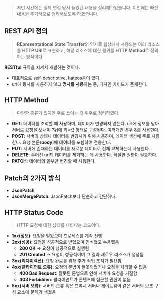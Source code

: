 <blockquote>
<p>저번 시간에는 실제 면접 당시 들었던 내용을 정리해보았습니다. 이번에는 빠진 내용을 추가적으로 정리해보도록 하겠습니다.</p>
</blockquote>
<h2 id="rest-api-정의">REST API 정의</h2>
<blockquote>
<p><strong>REpresentational State Transfer</strong>의 약자로 웹상에서 사용되는 여러 리소스를 <strong>HTTP URI</strong>로 표현하고, 해당 리소스에 대한 행위를 <strong>HTTP Method</strong>로 정의하는 방식이다.</p>
</blockquote>
<p><strong>RESTful</strong> 규약을 지켜서 개발하는 것이다.</p>
<ul>
<li>대표적으로 self-descriptive, hateos등이 있다.</li>
<li>url에 동사를 사용하지 않고 <strong>명사를 사용</strong>하는 등, 디자인 가이드가 존재한다.</li>
</ul>
<h2 id="http-method">HTTP Method</h2>
<blockquote>
<p>다양한 종류가 있지만 주로 쓰이는 것 위주로 정리하였다. </p>
</blockquote>
<ul>
<li><strong>GET</strong>: 데이터를 조회할 때 사용하며, 데이터가 변경되지 않는다. url에 정보를 담아 서버로 요청을 보내며 ?뒤에 키=값 형태로 구성된다. 여러개인 경우 &amp;를 사용한다.</li>
<li><strong>POST</strong>: 서버의 상태나 데이터를 변경시키 위해 사용하며, 데이터 생성에 주로 사용한다. 요청 본문(<strong>body</strong>)에 데이터를 포함하여 전송한다.</li>
<li><strong>PUT</strong>: 서버에 존재하는 데이터를 새로운 데이터로 전체 교체하는데 사용한다.</li>
<li><strong>DELETE</strong>:  주어진 url의 데이터를 제거하는 데 사용한다. 적절한 권한이 필요하다.</li>
<li><strong>PATCH</strong>: 데이터의 일부만 변경할 때 사용한다.</li>
</ul>
<h2 id="patch의-2가지-방식">Patch의 2가지 방식</h2>
<ul>
<li><strong>JsonPatch</strong></li>
<li><strong>JsonMergePatch</strong>: JsonPatch보다 단순하고 간단하다.</li>
</ul>
<h2 id="http-status-code">HTTP Status Code</h2>
<blockquote>
<p>HTTP 요청에 대한 상태를 나타내는 코드이다.</p>
</blockquote>
<ul>
<li><strong>1xx(정보)</strong>: 요청을 받았으며 프로세스를 계속 진행</li>
<li><strong>2xx(성공)</strong>: 요청을 성공적으로 받았으며 인식했고 수용했음<ul>
<li><strong>200 OK</strong> -&gt; 요청이 성공적으로 실행됨</li>
<li><strong>201 Created</strong> -&gt; 요청이 성공적이며 그 결과 새로우 리소스가 생성됨</li>
</ul>
</li>
<li><strong>3xx(리다이렉션)</strong>: 요청 완료를 위해 추가 작업 조치가 필요함</li>
<li><strong>4xx(클라이언트 오류)</strong>: 요청의 문법이 잘못되었거나 요청을 처리할 수 없음<ul>
<li><strong>400 Bad Request</strong>: 잘못된 문법으로 인해 서버가 요청을 거절함</li>
<li><strong>403 Forbidden</strong>: 클라이언트가 콘텐츠에 접근할 권한이 없음</li>
</ul>
</li>
<li><strong>5xx(서버 오류)</strong>: 서버의 오류 혹은 프록시 서버나 게이트웨이 같은 서버의 보조 구성 요소에 문제가 생겼음</li>
</ul>